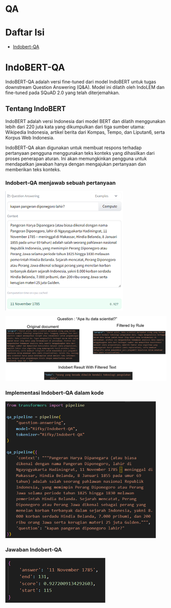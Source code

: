# QA
# Daftar Isi
- [Indobert-QA](#indobert-qa)

# IndoBERT-QA

IndoBERT-QA adalah versi fine-tuned dari model IndoBERT untuk tugas downstream Question Answering (Q&A). Model ini dilatih oleh IndoLEM dan fine-tuned pada SQuAD 2.0 yang telah diterjemahkan.

## Tentang IndoBERT

IndoBERT adalah versi Indonesia dari model BERT dan dilatih menggunakan lebih dari 220 juta kata yang dikumpulkan dari tiga sumber utama: Wikipedia Indonesia, artikel berita dari Kompas, Tempo, dan Liputan6, serta Korpus Web Indonesia.

IndoBERT-QA akan digunakan untuk membuat respons terhadap pertanyaan pengguna menggunakan teks konteks yang dihasilkan dari proses penerapan aturan. Ini akan memungkinkan pengguna untuk mendapatkan jawaban hanya dengan mengajukan pertanyaan dan memberikan teks konteks.

### Indobert-QA menjawab sebuah pertanyaan
![Gambar.1 Indobert-QA menjawab sebuah pertanyaan.](images/Indobert-QA.png)

![Gambar.2 Indobert-QA menjawab sebuah pertanyaan.](images/Indobert-QA_ex2.png)

### Implementasi Indobert-QA dalam kode
![Gambar.2 implementasi Indobert-QA.](images/Indobert-QA_implementation.png)

### Jawaban Indobert-QA
![Gambar.3 jawaban Indobert-QA.](images/Indobert-QA_answer.png)

